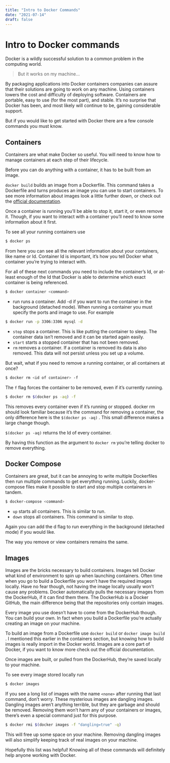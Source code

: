 ```yaml
---
title: "Intro to Docker Commands"
date: "2021-07-14"
draft: false
---
```


# Intro to Docker commands

Docker is a wildly successful solution to a common problem in the computing world.

> But it works on my machine…

By packaging applications into Docker containers companies can assure that their solutions are going to work on any machine. Using containers lowers the cost and difficulty of deploying software. Containers are portable, easy to use (for the most part), and stable. It’s no surprise that Docker has been, and most likely will continue to be, gaining considerable support.

But if you would like to get started with Docker there are a few console commands you must know.

## Containers

Containers are what make Docker so useful. You will need to know how to manage containers at each step of their lifecycle.

Before you can do anything with a container, it has to be built from an image.

`docker build` builds an image from a Dockerfile. This command takes a Dockerfile and turns produces an image you can use to start containers. To see more information about images look a little further down, or check out the [official documentation](https://docs.docker.com/engine/reference/commandline/image/).

Once a container is running you’ll be able to stop it, start it, or even remove it. Though, if you want to interact with a container you’ll need to know some information about it first.

To see all your running containers use

```bash
$ docker ps
```

From here you can see all the relevant information about your containers, like name or Id. Container Id is important, it’s how you tell Docker what container you’re trying to interact with.

For all of these next commands you need to include the container’s Id, or at-least enough of the Id that Docker is able to determine which exact container is being referenced.

```bash
$ docker container <command>
```

- run runs a container. Add -d if you want to run the container in the background (detached mode). When running a container you must specify the ports and image to use. For example

```bash
$ docker run -p 3306:3306 mysql -d
```

- `stop` stops a container. This is like putting the container to sleep. The container data isn’t removed and it can be started again easily.
- `start` starts a stopped container that has not been removed.
- `rm` removes a container. If a container is removed its data is also removed. This data will not persist unless you set up a volume.

But wait, what if you need to remove a running container, or all containers at once?

```bash
$ docker rm <id of container> -f
```

The `f` flag forces the container to be removed, even if it’s currently running.

```bash
$ docker rm $(docker ps -aq) -f
```

This removes every container even if it’s running or stopped. docker rm should look familiar because it’s the command for removing a container, the only difference here is the `$(docker ps -aq)` . This small difference makes a large change though.

`$(docker ps -aq)` returns the Id of every container.

By having this function as the argument to `docker rm` you’re telling docker to remove everything.

## Docker Compose

Containers are great, but it can be annoying to write multiple Dockerfiles then run multiple commands to get everything running. Luckily, docker-compose files make it possible to start and stop multiple containers in tandem.

```bash
$ docker-compose <command>
```

- `up` starts all containers. This is similar to run.
- `down` stops all containers. This command is similar to stop.

Again you can add the d flag to run everything in the background (detached mode) if you would like.

The way you remove or view containers remains the same.

## Images

Images are the bricks necessary to build containers. Images tell Docker what kind of environment to spin up when launching containers. Often time when you go to build a Dockerfile you won’t have the required images locally. Have no fear though, not having the image locally usually won’t cause any problems. Docker automatically pulls the necessary images from the DockerHub, if it can find them there. The DockerHub is a Docker GitHub, the main difference being that the repositories only contain images.

Every image you use doesn’t have to come from the DockerHub though. You can build your own. In fact when you build a Dockerfile you’re actually creating an image on your machine.

To build an image from a Dockerfile use `docker build` or `docker image build` . I mentioned this earlier in the containers section, but knowing how to build images is really import in the Docker world. Images are a core part of Docker, if you want to know more check out the official documentation.

Once images are built, or pulled from the DockerHub, they’re saved locally to your machine.

To see every image stored locally run

```bash
$ docker images
```

If you see a long list of images with the name `<none>` after running that last command, don’t worry. These mysterious images are dangling images. Dangling images aren’t anything terrible, but they are garbage and should be removed. Removing them won’t harm any of your containers or images, there’s even a special command just for this purpose.

```bash
$ docker rmi $(docker images -f "dangling=true" -q)
```

This will free up some space on your machine. Removing dangling images will also simplify keeping track of real images on your machine.

Hopefully this list was helpful! Knowing all of these commands will definitely help anyone working with Docker.
